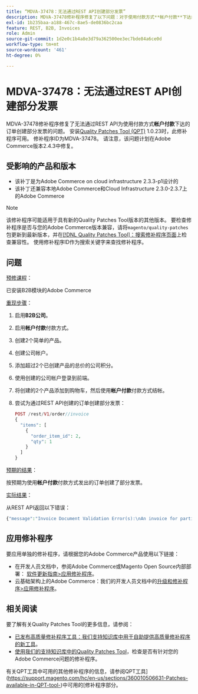 ```yaml
---
title: “MDVA-37478：无法通过REST API创建部分发票”
description: MDVA-37478修补程序修复了以下问题：对于使用付款方式**帐户付款**下达的订单，您无法通过REST API创建部分发票。 安装[Quality Patches Tool (QPT)](https://devdocs.magento.com/guides/v2.4/comp-mgr/patching.html#mqp) 1.0.23后，即可使用此修补程序。 修补程序ID为MDVA-37478。 请注意，该问题计划在Adobe Commerce版本2.4.3中修复。
exl-id: 1b235baa-a188-467c-8ae5-de0836bc2caa
feature: REST, B2B, Invoices
role: Admin
source-git-commit: 1d2e0c1b4a8e3d79a362500ee3ec7bde84a6ce0d
workflow-type: tm+mt
source-wordcount: '461'
ht-degree: 0%

---
```


# MDVA-37478：无法通过REST API创建部分发票

MDVA-37478修补程序修复了无法通过REST API为使用付款方式&#x200B;**帐户付款**&#x200B;下达的订单创建部分发票的问题。 安装[Quality Patches Tool (QPT)](https://devdocs.magento.com/guides/v2.4/comp-mgr/patching.html#mqp) 1.0.23时，此修补程序可用。 修补程序ID为MDVA-37478。 请注意，该问题计划在Adobe Commerce版本2.4.3中修复。

## 受影响的产品和版本

* 该补丁是为Adobe Commerce on cloud infrastructure 2.3.3-p1设计的
* 该补丁还兼容本地Adobe Commerce和Cloud Infrastructure 2.3.0-2.3.7上的Adobe Commerce

>[!NOTE]
>
>该修补程序可能适用于具有新的Quality Patches Tool版本的其他版本。 要检查修补程序是否与您的Adobe Commerce版本兼容，请将`magento/quality-patches`包更新到最新版本，并在[[!DNL Quality Patches Tool]：搜索修补程序页面](https://devdocs.magento.com/quality-patches/tool.html#patch-grid)上检查兼容性。 使用修补程序ID作为搜索关键字来查找修补程序。

## 问题

<u>预修课程</u>：

已安装B2B模块的Adobe Commerce

<u>重现步骤</u>：

1. 启用&#x200B;**B2B公司**。
1. 启用&#x200B;**帐户付款**&#x200B;付款方式。
1. 创建2个简单的产品。
1. 创建公司帐户。
1. 添加超过2个已创建产品的总价的公司积分。
1. 使用创建的公司帐户登录到前端。
1. 将创建的2个产品添加到购物车，然后使用&#x200B;**帐户付款**&#x200B;付款方式结帐。
1. 尝试为通过REST API创建的订单创建部分发票：

   ```php
   POST /rest/V1/order//invoice
   {
     "items": [
       {
         "order_item_id": 2,
         "qty": 1
       }
     ]
   }
   ```

<u>预期的结果</u>：

按预期为使用&#x200B;**帐户付款**&#x200B;付款方式发出的订单创建了部分发票。

<u>实际结果</u>：

从REST API返回以下错误：

```php
{"message":"Invoice Document Validation Error(s):\nAn invoice for partial quantities cannot be issued for this order. To continue, change the specified quantity to the full quantity."}
```

## 应用修补程序

要应用单独的修补程序，请根据您的Adobe Commerce产品使用以下链接：

* 在开发人员文档中，参阅Adobe Commerce或Magento Open Source内部部署： [软件更新指南>应用修补程序](https://devdocs.magento.com/guides/v2.4/comp-mgr/patching/mqp.html)。
* 云基础架构上的Adobe Commerce：我们的开发人员文档中的[升级和修补程序>应用修补程序](https://devdocs.magento.com/cloud/project/project-patch.html)。

## 相关阅读

要了解有关Quality Patches Tool的更多信息，请参阅：

* [已发布高质量修补程序工具：我们支持知识库中用于自助提供高质量修补程序的新工具](/help/announcements/adobe-commerce-announcements/magento-quality-patches-released-new-tool-to-self-serve-quality-patches.md)。
* [使用我们的支持知识库中的Quality Patches Tool](/help/support-tools/patches-available-in-qpt-tool/check-patch-for-magento-issue-with-magento-quality-patches.md)，检查是否有针对您的Adobe Commerce问题的修补程序。

有关QPT工具中可用的其他修补程序的信息，请参阅QPT工具](https://support.magento.com/hc/en-us/sections/360010506631-Patches-available-in-QPT-tool-)中可用的[修补程序部分。
